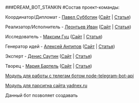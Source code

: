 ###DREAM_BOT_STANKIN
#Состав проект-команды:

Координатор/Дипломат - [Павел Субботин](https://github.com/paulsub) ([Сайт](http://paul.1gb.ru/stankin/oop/sandbox/idb-13-13/Subbotin/) | [Статья](https://github.com/stankin/oop/wiki/%D0%9B%D0%B0%D0%B1%D0%BE%D1%80%D0%B0%D1%82%D0%BE%D1%80%D0%BD%D0%B0%D1%8F-%D1%80%D0%B0%D0%B1%D0%BE%D1%82%D0%B0-%E2%84%964))

Реализатор/Исполнитель - [Леонтьев Иван](https://github.com/ivanleontev) ([Сайт](http://paul.1gb.ru/stankin/oop/sandbox/idb-13-13/leontev/) | [Статья](https://github.com/stankin/oop/wiki/%D0%A2%D1%8D%D0%B3%D0%B8-HTML.--a))

Исследователь - [Максим Гуц](https://github.com/MaximGuts) ([Сайт](http://paul.1gb.ru/stankin/oop/sandbox/idb-13-13/Guts/) | [Статья](https://github.com/stankin/oop/wiki/UML.-%D0%94%D0%B8%D0%B0%D0%B3%D1%80%D0%B0%D0%BC%D0%BC%D0%B0-%D0%B4%D0%B5%D1%8F%D1%82%D0%B5%D0%BB%D1%8C%D0%BD%D0%BE%D1%81%D1%82%D0%B8))

Генератор идей - [Алексей Антипов](https://github.com/Alexey28) ([Сайт](http://paul.1gb.ru/stankin/oop/sandbox/idb-13-13/Antipov/) | [Статья](https://github.com/stankin/oop/wiki/%D0%9B%D0%B0%D0%B1%D0%BE%D1%80%D0%B0%D1%82%D0%BE%D1%80%D0%BD%D0%B0%D1%8F-%D1%80%D0%B0%D0%B1%D0%BE%D1%82%D0%B0-%E2%84%966))

Эксперт - [Денис Саутин](https://github.com/SautinDenis) ([Сайт](http://paul.1gb.ru/stankin/oop/sandbox/idb-13-13/Sautin/)  | [Статья](https://github.com/stankin/oop/wiki/UML.-%D0%94%D0%B8%D0%B0%D0%B3%D1%80%D0%B0%D0%BC%D0%BC%D0%B0-%D1%80%D0%B0%D0%B7%D0%B2%D0%B5%D1%80%D1%82%D1%8B%D0%B2%D0%B0%D0%BD%D0%B8%D1%8F))

Творец - [Мария Бартель](https://github.com/mariabartel) ([Сайт](http://paul.1gb.ru/stankin/oop/sandbox/idb-13-13/Bartel/) | [Статья](https://github.com/stankin/oop/wiki/%D0%A2%D0%B5%D0%B3%D0%B8-HTML.-Style))

[Модуль для работы с телегам ботом node-telegram-bot-api](https://github.com/yagop/node-telegram-bot-api)

[Модуль для парсигна сайта yadnex.ru](https://github.com/rchipka/node-osmosis)


Данный бот позволяет создавать 
